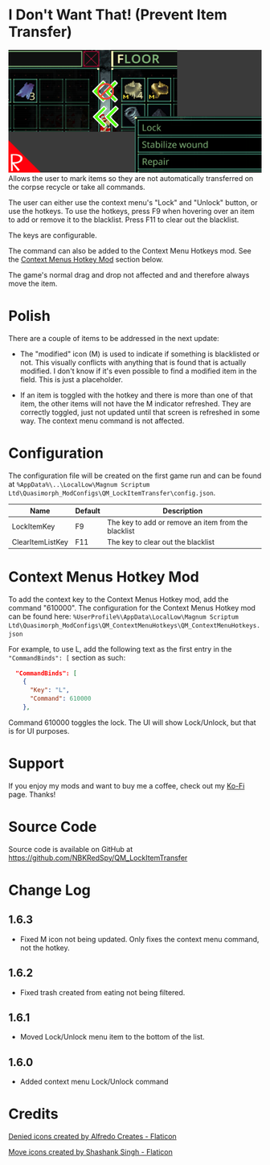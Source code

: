# I Don't Want That!  (Prevent Item Transfer)

![thumbnail icon](media/thumbnail.png)
Allows the user to mark items so they are not automatically transferred on the corpse recycle or take all commands.

The user can either use the context menu's "Lock" and "Unlock" button, or use the hotkeys.
To use the hotkeys, press F9 when hovering over an item to add or remove it to the blacklist.  Press F11 to clear out the blacklist.

The keys are configurable.

The command can also be added to the Context Menu Hotkeys mod.  See the [Context Menus Hotkey Mod](#context-menus-hotkey-mod) section below.


The game's normal drag and drop not affected and and therefore always move the item.

# Polish

There are a couple of items to be addressed in the next update:

* The "modified" icon (M) is used to indicate if something is blacklisted or not. 
This visually conflicts with anything that is found that is actually modified.
I don't know if it's even possible to find a modified item in the field.  This is just a placeholder.

* If an item is toggled with the hotkey and there is more than one of that item, the other items will not have the M indicator refreshed.  They are correctly toggled, just not updated until that screen is refreshed in some way. The context menu command is not affected.

# Configuration

The configuration file will be created on the first game run and can be found at `%AppData%\..\LocalLow\Magnum Scriptum Ltd\Quasimorph_ModConfigs\QM_LockItemTransfer\config.json`.

|Name|Default|Description|
|--|--|--|
|LockItemKey|F9|The key to add or remove an item from the blacklist|
|ClearItemListKey|F11|The key to clear out the blacklist|

# Context Menus Hotkey Mod

To add the context key to the Context Menus Hotkey mod, add the command "610000".
The configuration for the Context Menus Hotkey mod can be found here:
```%UserProfile%\AppData\LocalLow\Magnum Scriptum Ltd\Quasimorph_ModConfigs\QM_ContextMenuHotkeys\QM_ContextMenuHotkeys.json```

For example, to use L, add the following text as the first entry in the `"CommandBinds": [` section as such:

```json
  "CommandBinds": [
    {
      "Key": "L",
      "Command": 610000
    },
```    

Command 610000 toggles the lock.  The UI will show Lock/Unlock, but that is for UI purposes.


# Support
If you enjoy my mods and want to buy me a coffee, check out my [Ko-Fi](https://ko-fi.com/nbkredspy71915) page.
Thanks!

# Source Code
Source code is available on GitHub at https://github.com/NBKRedSpy/QM_LockItemTransfer

# Change Log

## 1.6.3
* Fixed M icon not being updated.  Only fixes the context menu command, not the hotkey.

## 1.6.2
* Fixed trash created from eating not being filtered.

## 1.6.1
* Moved Lock/Unlock menu item to the bottom of the list.
## 1.6.0
* Added context menu Lock/Unlock command

# Credits


[Denied icons created by Alfredo Creates - Flaticon](https://www.flaticon.com/free-icons/denied")

[Move icons created by Shashank Singh - Flaticon](https://www.flaticon.com/free-icons/move")

